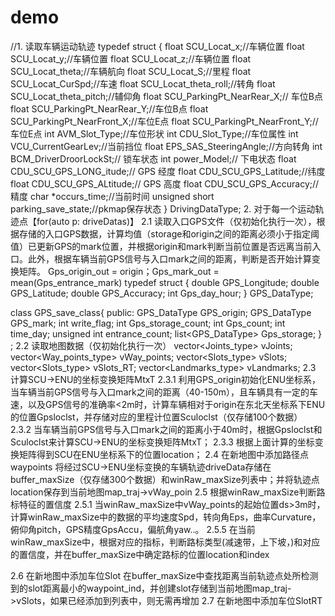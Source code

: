 # demo
//1. 读取车辆运动轨迹
typedef struct {
    float SCU_Locat_x;//车辆位置
    float SCU_Locat_y;//车辆位置
    float SCU_Locat_z;//车辆位置
    float SCU_Locat_theta;//车辆航向
    float SCU_Locat_S;//里程
    float SCU_Locat_CurSpd;//车速
    float SCU_Locat_theta_roll;//转角 
    float SCU_Locat_theta_pitch;//辅仰角
    float SCU_ParkingPt_NearRear_X;// 车位B点
    float SCU_ParkingPt_NearRear_Y;//车位B点
    float SCU_ParkingPt_NearFront_X;//车位E点
    float SCU_ParkingPt_NearFront_Y;//车位E点
    int AVM_Slot_Type;//车位形状
    int CDU_Slot_Type;//车位属性
    int VCU_CurrentGearLev;//当前挡位
    float EPS_SAS_SteeringAngle;//方向转角
    int BCM_DriverDroorLockSt;//  锁车状态
    int power_Model;// 下电状态
    float CDU_SCU_GPS_LONG_itude;// GPS 经度
    float CDU_SCU_GPS_Latitude;//纬度
    float CDU_SCU_GPS_ALtitude;// GPS 高度
    float CDU_SCU_GPS_Accuracy;//精度
    char *occurs_time;//当前时间
	  unsigned short parking_save_state;//pkmap保存状态
} DrivingDataType;
2. 对于每一个运动轨迹点【for(auto p: driveDatas)】
2.1 读取入口GPS文件（仅初始化执行一次），根据存储的入口GPS数据，计算均值（storage和origin之间的距离必须小于指定阈值）已更新GPS的mark位置，并根据origin和mark判断当前位置是否远离当前入口。此外，根据车辆当前GPS信号与入口mark之间的距离，判断是否开始计算变换矩阵。
Gps_origin_out = origin；Gps_mark_out = mean(Gps_entrance_mark)
typedef struct
{
	double GPS_Longitude;
	double GPS_Latitude;
	double GPS_Accuracy;
    int Gps_day_hour;
} GPS_DataType;

class GPS_save_class{
public:
	GPS_DataType GPS_origin;
	GPS_DataType GPS_mark;
	int write_flag;
	int Gps_storage_count;
	int Gps_count;
	int time_day;
	unsigned int entrance_count;
	list<GPS_DataType> Gps_storage;
} ;
2.2 读取地图数据（仅初始化执行一次）
vector<Joints_type> vJoints;
vector<Way_points_type> vWay_points;
vector<Slots_type> vSlots;
vector<Slots_type> vSlots_RT;
vector<Landmarks_type> vLandmarks;
2.3 计算SCU->ENU的坐标变换矩阵MtxT
2.3.1 利用GPS_origin初始化ENU坐标系，当车辆当前GPS信号与入口mark之间的距离（40-150m），且车辆具有一定的车速，以及GPS信号的准确率<2m时，计算车辆相对于origin在东北天坐标系下ENU的位置Gpsloclst，并存储对应的里程计位置Sculoclst（仅存储100个数据）
2.3.2 当车辆当前GPS信号与入口mark之间的距离小于40m时，根据Gpsloclst和Sculoclst来计算SCU->ENU的坐标变换矩阵MtxT；
2.3.3 根据上面计算的坐标变换矩阵得到SCU在ENU坐标系下的位置location；
2.4 在新地图中添加路径点waypoints
将经过SCU->ENU坐标变换的车辆轨迹driveData存储在buffer_maxSize（仅存储300个数据）和winRaw_maxSize列表中；并将轨迹点location保存到当前地图map_traj->vWay_poin
2.5 根据winRaw_maxSize判断路标特征的置信度
2.5.1 当winRaw_maxSize中vWay_points的起始位置ds>3m时，计算winRaw_maxSize中的数据的平均速度Spd，转向角Eps，曲率Curvature，俯仰角pitch，GPS精度GpsAccu，偏航角yaw..。
2.5.5 在当前winRaw_maxSize中，根据对应的指标，判断路标类型(减速带，上下坡，)和对应的置信度，并在buffer_maxSize中确定路标的位置location和index

2.6 在新地图中添加车位Slot
在buffer_maxSize中查找距离当前轨迹点处所检测到的slot距离最小的waypoint_ind，并创建slot存储到当前地图map_traj->vSlots，如果已经添加到列表中，则无需再增加
2.7 在新地图中添加车位SlotRT
